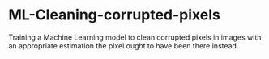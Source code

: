 # ML-Cleaning-corrupted-pixels
Training a Machine Learning model to clean corrupted pixels in images with an appropriate estimation the pixel ought to have been there instead.

